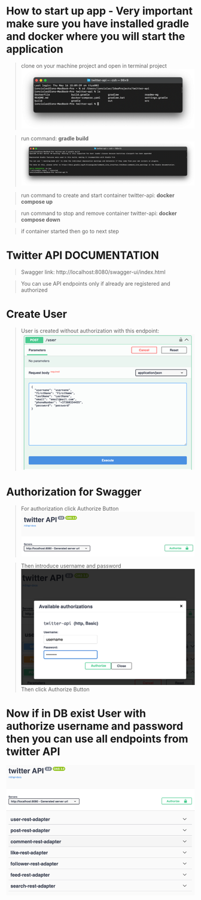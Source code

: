 # How to start up app - Very important make sure you have installed **gradle** and **docker** where you will start the application

> clone on your machine project and open in terminal project
![terminal_twitter_api.png](readme-mg/terminal_twitter_api.png)

> run command: **gradle build**
![terminal_gradle_build.png](readme-mg/terminal_gradle_build.png)

> run command to create and start container twitter-api: **docker compose up**

> run command to stop and remove container twitter-api: **docker compose down**

> if container started then go to next step

# Twitter API DOCUMENTATION

> Swagger link: http://localhost:8080/swagger-ui/index.html

> You can use API endpoints only if already are registered and authorized

# Create User 
> User is created without authorization with this endpoint:  
![create_user.png](readme-mg/create_user.png)


# Authorization for Swagger

> For authorization click Authorize Button
![authorization_button.png](readme-mg/authorization_button.png)

> Then introduce username and password
![authorization_form.png](readme-mg/authorization_form.png)
Then click Authorize Button

# Now if in DB exist User with authorize username and password then you can use all endpoints from twitter API
![twitter_api_endpoints.png](readme-mg/twitter_api_endpoints.png)
